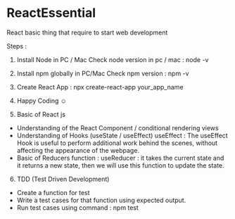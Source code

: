 # ReactEssential
React basic thing that require to start web development

Steps :

1. Install Node in PC / Mac
   Check node version in pc / mac : node -v 
2. Install npm globally in PC/Mac 
   Check npm version : npm -v 
3. Create React App : npx create-react-app your_app_name
4. Happy Coding ☺️

5. Basic of React js
- Understanding of the React Component / conditional rendering views
- Understanding of Hooks (useState / useEffect) 
   useEffect : The useEffect Hook is useful to perform additional work behind the scenes, 
   without affecting the appearance of the webpage.
- Basic of Reducers function : 
  useReducer : it takes the current state and it returns a new state, 
               then we will use this function to update the state.

6. TDD (Test Driven Development)
- Create a function for test 
- Write a test cases for that function using expected output.
- Run test cases using command : npm test
